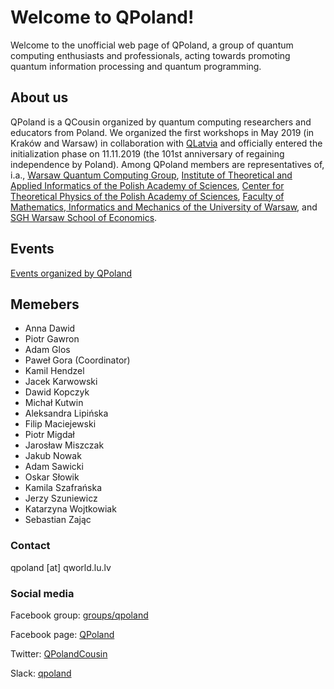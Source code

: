 # Welcome to QPoland!

Welcome to the unofficial web page of QPoland, a group of quantum computing enthusiasts and professionals, acting towards promoting quantum information processing and quantum programming. 

## About us

QPoland is a QCousin organized by quantum computing researchers and educators from Poland. We organized the first workshops in May 2019 (in Kraków and Warsaw) in collaboration with [QLatvia](https://qworld.lu.lv/index.php/qlatvia/) and officially entered the initialization phase on 11.11.2019 (the 101st anniversary of regaining independence by Poland). Among QPoland members are representatives of, i.a., [Warsaw Quantum Computing Group](https://www.facebook.com/groups/warsaw.quantum), [Institute of Theoretical and Applied Informatics of the Polish Academy of Sciences](https://iitis.pl/en), [Center for Theoretical Physics of the Polish Academy of Sciences](http://www.cft.edu.pl/), [Faculty of Mathematics, Informatics and Mechanics of the University of Warsaw](https://www.mimuw.edu.pl/en), and [SGH Warsaw School of Economics](http://www.sgh.waw.pl/en/Pages/default.aspx).

## Events

[Events organized by QPoland](/events/)

## Memebers

- Anna Dawid
- Piotr Gawron
- Adam Glos
- Paweł Gora (Coordinator)
- Kamil Hendzel
- Jacek Karwowski
- Dawid Kopczyk
- Michał Kutwin
- Aleksandra Lipińska
- Filip Maciejewski
- Piotr Migdał
- Jarosław Miszczak
- Jakub Nowak
- Adam Sawicki
- Oskar Słowik
- Kamila Szafrańska
- Jerzy Szuniewicz
- Katarzyna Wojtkowiak
- Sebastian Zając

### Contact

qpoland [at] qworld.lu.lv

### Social media

Facebook group: [groups/qpoland](https://www.facebook.com/groups/qpoland)

Facebook page: [QPoland](https://www.facebook.com/QPoland-110308580421373)

Twitter: [QPolandCousin](https://twitter.com/QPolandCousin)

Slack:
[qpoland](https://join.slack.com/t/qpoland/shared_invite/zt-cfeuwob7-uQH6BjW9k_WbWnAME8Uyuw) 


